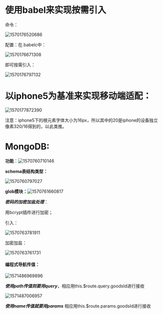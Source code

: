 # 使用babel来实现按需引入

命令：

![1570176520686](C:\Users\Administrator\AppData\Roaming\Typora\typora-user-images\1570176520686.png)

配置：在.babelc中：

![1570176671308](C:\Users\Administrator\AppData\Roaming\Typora\typora-user-images\1570176671308.png)

即可按需引入：

![1570176797132](C:\Users\Administrator\AppData\Roaming\Typora\typora-user-images\1570176797132.png)



# 以iphone5为基准来实现移动端适配：

![1570177872390](C:\Users\Administrator\AppData\Roaming\Typora\typora-user-images\1570177872390.png)

注意：iphone5下的根元素字体大小为16px，所以其中的20是iphone的设备独立像素320/16得到的，以此类推。



# MongoDB:



**功能**：![1570760710146](C:\Users\Administrator\AppData\Roaming\Typora\typora-user-images\1570760710146.png)

**schema表结构类型：**

![1570760797027](C:\Users\Administrator\AppData\Roaming\Typora\typora-user-images\1570760797027.png)

**glob模块：**![1570761660817](C:\Users\Administrator\AppData\Roaming\Typora\typora-user-images\1570761660817.png)

***密码的加密加盐处理***：

用bcrypt插件进行加密；

引入：

![1570763781911](C:\Users\Administrator\AppData\Roaming\Typora\typora-user-images\1570763781911.png)



加密加盐：

![1570763761731](C:\Users\Administrator\AppData\Roaming\Typora\typora-user-images\1570763761731.png)



#### 编程式导航传值：

![1571486969896](C:\Users\Administrator\AppData\Roaming\Typora\typora-user-images\1571486969896.png)

***使用path传值则要用query***，相应用this.$route.query.goodsId进行接收

![1571487006957](C:\Users\Administrator\AppData\Roaming\Typora\typora-user-images\1571487006957.png)

***使用name传值就要用params*** 相应用this.$route.params.goodsId进行接收